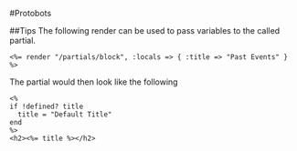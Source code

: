 #Protobots

##Tips
The following render can be used to pass variables to the called partial.

    <%= render "/partials/block", :locals => { :title => "Past Events" } %>

The partial would then look like the following

    <%
    if !defined? title
      title = "Default Title"
    end
    %>
    <h2><%= title %></h2>
